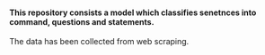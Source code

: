 #### This repository consists a model which classifies senetnces into command, questions and statements.
The data has been collected from web scraping.
